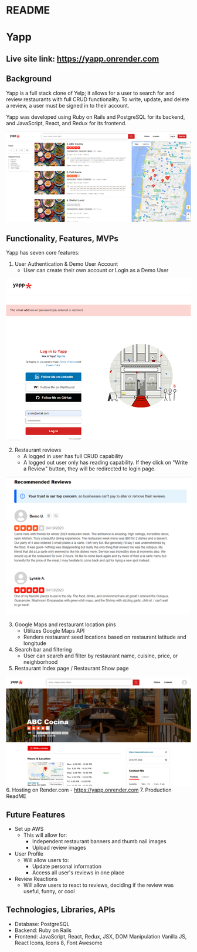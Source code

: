 # README

# Yapp 

## Live site link: https://yapp.onrender.com

## Background 
Yapp is a full stack clone of Yelp; it allows for a user to search for and review restaurants with full CRUD functionality. 
To write, update, and delete a review, a user must be signed in to their account. 

Yapp was developed using Ruby on Rails and PostgreSQL for its backend, and JavaScript, React, and Redux for its frontend.


![Yapp restaurant index page](./readme_images/YappIndexPage.png)


## Functionality, Features, MVPs

Yapp has seven core features: 

1. User Authentication & Demo User Account
    - User can create their own account or Login as a Demo User

![User auth](./readme_images/userAuth.png)

2. Restaurant reviews 
    - A logged in user has full CRUD capability 
    - A logged out user only has reading capability. If they click on "Write a Review" button, they will be redirected to login page.

![Logged in as Demo User - restaurant reviews](./readme_images/demoUserReviewCRUD.png)

3. Google Maps and restaurant location pins
    - Utilizes Google Maps API
    - Renders restaurant seed locations based on restaurant latitude and longitude
4. Search bar and filtering
    - User can search and filter by restaurant name, cuisine, price, or neighborhood
5. Restaurant Index page / Restaurant Show page 

![Restaurant show page](./readme_images/restoShowPage.png)
6. Hosting on Render.com
    - https://yapp.onrender.com
7. Production ReadME

## Future Features

- Set up AWS
    - This will allow for: 
        - Independent restaurant banners and thumb nail images 
        - Upload review images 
- User Profile 
    - Will allow users to:
        - Update personal information
        - Access all user's reviews in one place
- Review Reactions
    - Will allow users to react to reviews, deciding if the review was useful, funny, or cool

## Technologies, Libraries, APIs

- Database: PostgreSQL
- Backend: Ruby on Rails
- Frontend: JavaScript, React, Redux, JSX, DOM Manipulation Vanilla JS, React Icons, Icons 8, Font Awesome 


